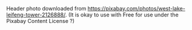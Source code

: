 Header photo downloaded from https://pixabay.com/photos/west-lake-leifeng-tower-2126888/.
(It is okay to use with Free for use under the Pixabay Content License ?)